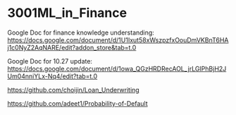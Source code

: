 # 3001ML_in_Finance

Google Doc for finance knowledge understanding: https://docs.google.com/document/d/1U1Ixut58xWszpzfxOouDmVKBnT6HAj1c0NyZ2AqNARE/edit?addon_store&tab=t.0

Google Doc for 10.27 update: https://docs.google.com/document/d/1owa_QGzHRDRecAOL_jrLGIPhBjH2JUm04nniYLx-Nq4/edit?tab=t.0

https://github.com/choijin/Loan_Underwriting

https://github.com/adeet1/Probability-of-Default
